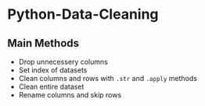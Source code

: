 # Python-Data-Cleaning

## Main Methods
* Drop unnecessery columns
* Set index of datasets
* Clean columns and rows with `.str` and `.apply` methods
* Clean entire dataset
* Rename columns and skip rows
